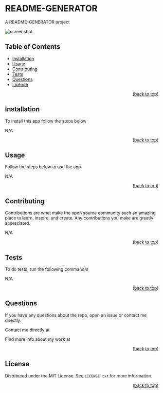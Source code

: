 <a name="readme-top"></a>
# README-GENERATOR

A README-GENERATOR project




![screenshot]()

## Table of Contents

* <a href="#installation">Installation</a>
* <a href="#usage">Usage</a>
* <a href="#contributing">Contributing</a>
* <a href="#tests">Tests</a>
* <a href="#questions">Questions</a>
* <a href="#license">License</a>

<p align="right">(<a href="#readme-top">back to top</a>)</p>

## Installation

To install this app follow the steps below

N/A
<p align="right">(<a href="#readme-top">back to top</a>)</p>

## Usage

Follow the steps below to use the app

N/A
<p align="right">(<a href="#readme-top">back to top</a>)</p>

## Contributing

Contributions are what make the open source community such an amazing place to learn, inspire, and create. Any contributions you make are greatly appreciated.

N/A
<p align="right">(<a href="#readme-top">back to top</a>)</p>

## Tests

To do tests, run the following command/s

N/A
<p align="right">(<a href="#readme-top">back to top</a>)</p>

## Questions

If you have any questions about the repo, open an issue or contact me directly.

Contact me directly at 

Find more info about my work at [](https://github.com//)
<p align="right">(<a href="#readme-top">back to top</a>)</p>

## License

Distributed under the MIT License. See `LICENSE.txt` for more information.
<p align="right">(<a href="#readme-top">back to top</a>)</p>

